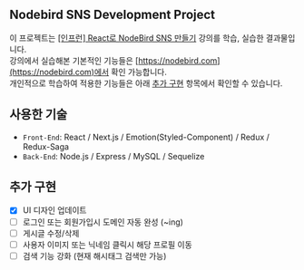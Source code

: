 ## Nodebird SNS Development Project

이 프로젝트는 [[인프런] React로 NodeBird SNS 만들기](https://inf.run/kgkk) 강의를 학습, 실습한 결과물입니다. </br>
강의에서 실습해본 기본적인 기능들은 [https://nodebird.com](https://nodebird.com)에서 확인 가능합니다.</br>
개인적으로 학습하여 적용한 기능들은 아래 [추가 구현](#additional) 항목에서 확인할 수 있습니다.

## 사용한 기술

- `Front-End`: React / Next.js / Emotion(Styled-Component) / Redux / Redux-Saga
- `Back-End`: Node.js / Express / MySQL / Sequelize

## 추가 구현 <a id="additional"></a>

- [x] UI 디자인 업데이트
- [ ] 로그인 또는 회원가입시 도메인 자동 완성 (~ing)
- [ ] 게시글 수정/삭제
- [ ] 사용자 이미지 또는 닉네임 클릭시 해당 프로필 이동
- [ ] 검색 기능 강화 (현재 해시태그 검색만 가능)
